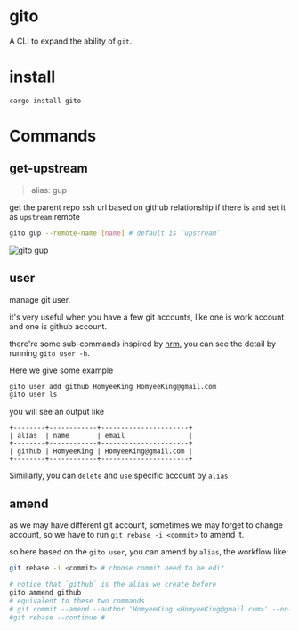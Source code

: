 # gito

A CLI to expand the ability of `git`.

# install

`cargo install gito`

# Commands

## get-upstream

> alias: gup

get the parent repo ssh url based on github relationship if there is and set it as `upstream` remote

```bash
gito gup --remote-name [name] # default is `upstream`
```

![gito gup](https://user-images.githubusercontent.com/49113249/231788513-3a51e36f-801f-405d-b0dd-763cef906297.gif)

## user

manage git user.

it's very useful when you have a few git accounts, like one is work account and one is github account.

there're some sub-commands inspired by [nrm](https://github.com/Pana/nrm), you can see the detail by running `gito user -h`.

Here we give some example

```bash
gito user add github HomyeeKing HomyeeKing@gmail.com
gito user ls
```

you will see an output like

```
+--------+------------+----------------------+
| alias  | name       | email                |
+--------+------------+----------------------+
| github | HomyeeKing | HomyeeKing@gmail.com |
+--------+------------+----------------------+
```

Similiarly, you can `delete` and `use` specific account by `alias`

## amend

as we may have different git account, sometimes we may forget to change account, so we have to run `git rebase -i <commit>` to amend it.

so here based on the `gito user`, you can amend by `alias`, the workflow like:

```bash
git rebase -i <commit> # choose commit need to be edit

# notice that `github` is the alias we create before
gito ammend github
# equivalent to these two commands
# git commit --amend --author 'HomyeeKing <HomyeeKing@gmail.com>' --no-edit
#git rebase --continue #
```
